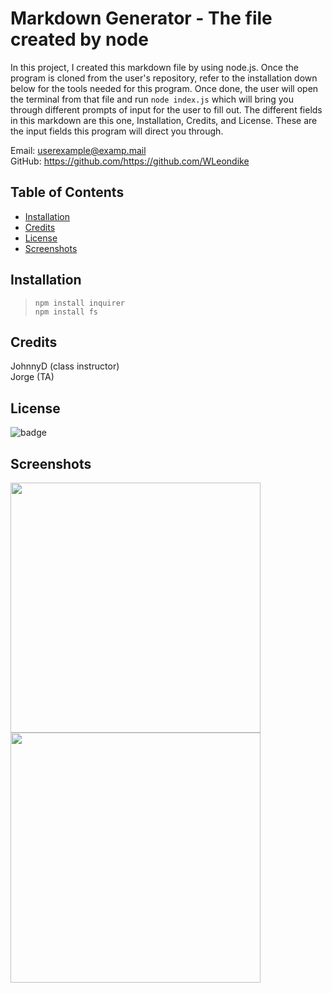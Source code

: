 # Markdown Generator - The file created by node

  In this project, I created this markdown file by using node.js. Once the program is cloned from the user's repository, refer to the installation down below for the tools needed for this program. Once done, the user will open the terminal from that file and run ```node index.js``` which will bring you through different prompts of input for the user to fill out. The different fields in this markdown are this one, Installation, Credits, and License. These are the input fields this program will direct you through.

  Email: userexample@examp.mail <br>
  GitHub: https://github.com/https://github.com/WLeondike
  

  ## Table of Contents

  * [Installation](#installation)
  * [Credits](#credits)
  * [License](#license)
  * [Screenshots](#screenshots)
  

  ## Installation
  
  > ``` npm install inquirer ``` <br> ``` npm install fs ```
  
  
  ## Credits
  
  JohnnyD (class instructor) <br> Jorge (TA)
  
  
  ## License
  
  ![badge](https://img.shields.io/badge/License-MIT-blue)


  ## Screenshots

  <img src ="" width="400">
  <img src ="" width="400">

